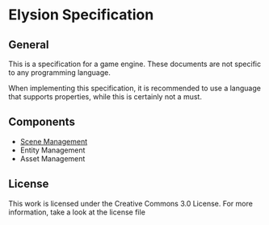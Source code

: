 Elysion Specification
===

General
---

This is a specification for a game engine. These documents are not specific to any programming language.

When implementing this specification, it is recommended to use a language that supports properties, while this is certainly not a must.


Components
---

* [Scene Management](SceneManagement.md)
* Entity Management
* Asset Management

License
---

This work is licensed under the Creative Commons 3.0 License. For more information, take a look at the license file